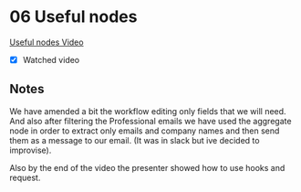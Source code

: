# 06 Useful nodes

[Useful nodes Video](https://www.youtube.com/watch?v=Rmi-ckbMOQE&ab_channel=n8n)

- [x] Watched video

## Notes

We have amended a bit the workflow editing only fields that we will need. And also after filtering the Professional emails we have used the aggregate node in order to extract only emails and company names and then send them as a message to our email. (It was in slack but ive decided to improvise).

Also by the end of the video the presenter showed how to use hooks and request.
